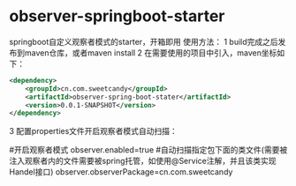 # observer-springboot-starter
springboot自定义观察者模式的starter，开箱即用
使用方法：
1 build完成之后发布到maven仓库，或者maven install
2 在需要使用的项目中引入，maven坐标如下：
```xml
<dependency>
	<groupId>cn.com.sweetcandy</groupId>
	<artifactId>observer-spring-boot-stater</artifactId>
	<version>0.0.1-SNAPSHOT</version>
</dependency>
```
3 配置properties文件开启观察者模式自动扫描：

#开启观察者模式
observer.enabled=true
#自动扫描指定包下面的类文件(需要被注入观察者内的文件需要被spring托管，如使用@Service注解，并且该类实现Handel接口)
observer.observerPackage=cn.com.sweetcandy
